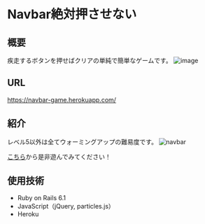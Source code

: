 # Navbar絶対押させない

## 概要
疾走するボタンを押せばクリアの単純で簡単なゲームです。
![image](https://user-images.githubusercontent.com/88179125/162421103-c747d08d-0b12-4c61-b885-c8f93ab9ebdb.png)

## URL
https://navbar-game.herokuapp.com/

## 紹介
レベル5以外は全てウォーミングアップの難易度です。
![navbar](https://user-images.githubusercontent.com/88179125/162421675-0652b4d6-395b-4f4f-887e-06c26b0b311c.gif)

[こちら](https://navbar-game.herokuapp.com/)から是非遊んでみてください！

## 使用技術
- Ruby on Rails 6.1
- JavaScript（jQuery, particles.js）
- Heroku
